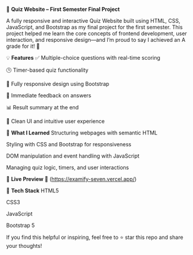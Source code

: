 🎯 **Quiz Website – First Semester Final Project**

A fully responsive and interactive Quiz Website built using HTML, CSS, JavaScript, and Bootstrap as my final project for the first semester.
This project helped me learn the core concepts of frontend development, user interaction, and responsive design—and I’m proud to say I achieved an A grade for it! 🥇

💡 **Features**
✅ Multiple-choice questions with real-time scoring

🕒 Timer-based quiz functionality

📱 Fully responsive design using Bootstrap

🎯 Immediate feedback on answers

📊 Result summary at the end

🌈 Clean UI and intuitive user experience

📌 **What I Learned**
Structuring webpages with semantic HTML

Styling with CSS and Bootstrap for responsiveness

DOM manipulation and event handling with JavaScript

Managing quiz logic, timers, and user interactions

🚀 **Live Preview**
🔗 (https://examify-seven.vercel.app/)

📁 **Tech Stack**
HTML5

CSS3

JavaScript

Bootstrap 5

If you find this helpful or inspiring, feel free to ⭐ star this repo and share your thoughts!
